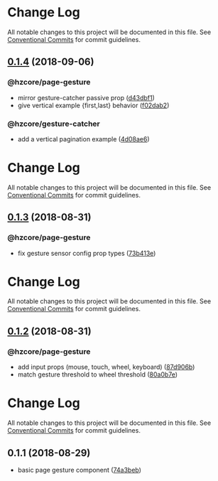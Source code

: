 # Change Log

All notable changes to this project will be documented in this file.
See [Conventional Commits](https://conventionalcommits.org) for commit guidelines.

## [0.1.4](https://github.com/hzdg/hz-core/compare/@hzcore/page-gesture@0.1.3...@hzcore/page-gesture@0.1.4) (2018-09-06)


### @hzcore/page-gesture

* mirror gesture-catcher passive prop ([d43dbf1](https://github.com/hzdg/hz-core/commit/d43dbf1))
* give vertical example {first,last} behavior ([f02dab2](https://github.com/hzdg/hz-core/commit/f02dab2))

### @hzcore/gesture-catcher

* add a vertical pagination example ([4d08ae6](https://github.com/hzdg/hz-core/commit/4d08ae6))


# Change Log

All notable changes to this project will be documented in this file.
See [Conventional Commits](https://conventionalcommits.org) for commit guidelines.

## [0.1.3](https://github.com/hzdg/hz-core/compare/@hzcore/page-gesture@0.1.2...@hzcore/page-gesture@0.1.3) (2018-08-31)


### @hzcore/page-gesture

* fix gesture sensor config prop types ([73b413e](https://github.com/hzdg/hz-core/commit/73b413e))


# Change Log

All notable changes to this project will be documented in this file.
See [Conventional Commits](https://conventionalcommits.org) for commit guidelines.

## [0.1.2](https://github.com/hzdg/hz-core/compare/@hzcore/page-gesture@0.1.1...@hzcore/page-gesture@0.1.2) (2018-08-31)


### @hzcore/page-gesture

* add input props (mouse, touch, wheel, keyboard) ([87d906b](https://github.com/hzdg/hz-core/commit/87d906b))
* match gesture threshold to wheel threshold ([80a0b7e](https://github.com/hzdg/hz-core/commit/80a0b7e))


# Change Log

All notable changes to this project will be documented in this file.
See [Conventional Commits](https://conventionalcommits.org) for commit guidelines.

## 0.1.1 (2018-08-29)


* basic page gesture component ([74a3beb](https://github.com/hzdg/hz-core/commit/74a3beb))
